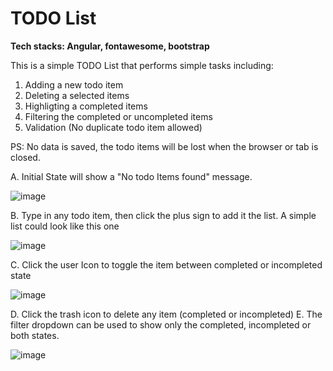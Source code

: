# TODO List
**Tech stacks: Angular, fontawesome, bootstrap**

This is a simple TODO List that performs simple tasks including:

1. Adding a new todo item
2. Deleting a selected items
3. Highligting a completed items
4. Filtering the completed or uncompleted items
5. Validation (No duplicate todo item allowed)

PS: No data is saved, the todo items will be lost when the browser or tab is closed.

A. Initial State will show a "No todo Items found" message.

![image](https://user-images.githubusercontent.com/34987565/231224293-d0e3499a-95c1-4001-8b8a-2678763b0a21.png)

B. Type in any todo item, then click the plus sign to add it the list. A simple list could look like this one

![image](https://user-images.githubusercontent.com/34987565/231230751-3abd5c8d-d999-4512-9d3f-d0e83306ce07.png)

C. Click the user Icon to toggle the item between completed or incompleted state  

![image](https://user-images.githubusercontent.com/34987565/231232395-301e1a42-3459-4313-863a-e06cf9e73b56.png)

D. Click the trash icon to delete any item (completed or incompleted)
E. The filter dropdown can be used to show only the completed, incompleted or both states.

![image](https://user-images.githubusercontent.com/34987565/231233867-7fed5c84-e764-4206-8a02-dedd588ded7d.png)

